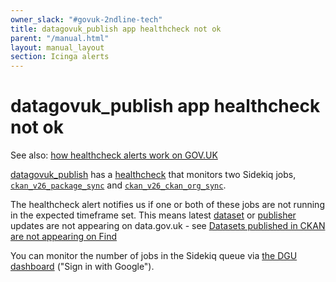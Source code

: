 ```yaml
---
owner_slack: "#govuk-2ndline-tech"
title: datagovuk_publish app healthcheck not ok
parent: "/manual.html"
layout: manual_layout
section: Icinga alerts
---
```


# datagovuk_publish app healthcheck not ok

See also: [how healthcheck alerts work on GOV.UK](app-healthcheck-not-ok.html)

[datagovuk_publish](https://github.com/alphagov/datagovuk_publish)
has a [healthcheck](https://github.com/alphagov/datagovuk_publish/blob/d9295ff9162e802084e42f516166021163ba0902/config/routes.rb#L71-L75) that monitors two Sidekiq jobs,
[`ckan_v26_package_sync`](https://github.com/alphagov/datagovuk_publish/blob/main/app/workers/ckan/v26/package_sync_worker.rb)
and [`ckan_v26_ckan_org_sync`](https://github.com/alphagov/datagovuk_publish/blob/main/app/workers/ckan/v26/ckan_org_sync_worker.rb).

The healthcheck alert notifies us if one or both of these jobs are not running in
the expected timeframe set. This means latest [dataset](https://ckan.publishing.service.gov.uk/dataset)
or [publisher](https://ckan.publishing.service.gov.uk/publisher) updates are
not appearing on data.gov.uk - see [Datasets published in CKAN are not appearing on Find](/manual/data-gov-uk-2nd-line.html#datasets-published-in-ckan-are-not-appearing-on-find)

You can monitor the number of jobs in the Sidekiq queue
via [the DGU dashboard](https://grafana-paas.cloudapps.digital/d/rk9fSapik/data-gov-uk-2nd-line?orgId=1)
("Sign in with Google").
